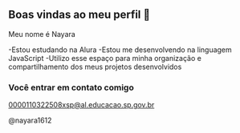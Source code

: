 ## Boas vindas ao meu perfil 👋

Meu nome é Nayara

-Estou estudando na Alura
-Estou me desenvolvendo na linguagem JavaScript
-Utilizo esse espaço para minha organização e compartilhamento dos meus projetos desenvolvidos

### Você entrar em contato comigo 

0000110322508xsp@al.educacao.sp.gov.br

@nayara1612
